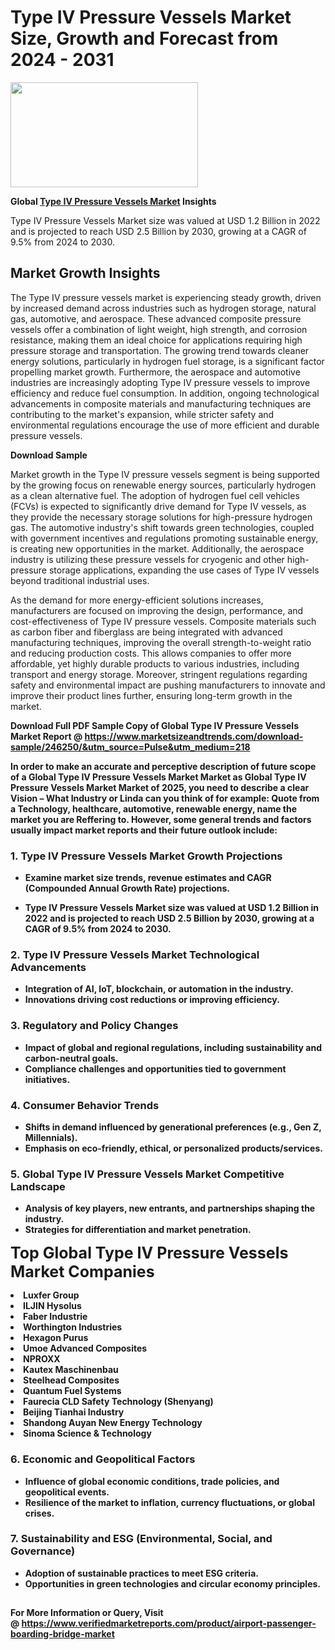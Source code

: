 <H1>Type IV Pressure Vessels Market Size, Growth and Forecast from 2024 - 2031</H1><img class="aligncenter size-medium wp-image-584254" src="https://thirdeyenews.in/wp-content/uploads/2024/09/Global-Market-Research-300x168.jpeg" alt="" width="300" height="168" /><p><strong>Global&nbsp;<a href="https://www.marketsizeandtrends.com/download-sample/246250/&amp;utm_source=Pulse&amp;utm_medium=218">Type IV Pressure Vessels Market</a> Insights</strong></p><p>Type IV Pressure Vessels Market size was valued at USD 1.2 Billion in 2022 and is projected to reach USD 2.5 Billion by 2030, growing at a CAGR of 9.5% from 2024 to 2030.</p><p><h2>Market Growth Insights</h2> <p>The Type IV pressure vessels market is experiencing steady growth, driven by increased demand across industries such as hydrogen storage, natural gas, automotive, and aerospace. These advanced composite pressure vessels offer a combination of light weight, high strength, and corrosion resistance, making them an ideal choice for applications requiring high pressure storage and transportation. The growing trend towards cleaner energy solutions, particularly in hydrogen fuel storage, is a significant factor propelling market growth. Furthermore, the aerospace and automotive industries are increasingly adopting Type IV pressure vessels to improve efficiency and reduce fuel consumption. In addition, ongoing technological advancements in composite materials and manufacturing techniques are contributing to the market's expansion, while stricter safety and environmental regulations encourage the use of more efficient and durable pressure vessels.</p> <p><strong>Download Sample</strong></p> <p>Market growth in the Type IV pressure vessels segment is being supported by the growing focus on renewable energy sources, particularly hydrogen as a clean alternative fuel. The adoption of hydrogen fuel cell vehicles (FCVs) is expected to significantly drive demand for Type IV vessels, as they provide the necessary storage solutions for high-pressure hydrogen gas. The automotive industry's shift towards green technologies, coupled with government incentives and regulations promoting sustainable energy, is creating new opportunities in the market. Additionally, the aerospace industry is utilizing these pressure vessels for cryogenic and other high-pressure storage applications, expanding the use cases of Type IV vessels beyond traditional industrial uses.</p> <p>As the demand for more energy-efficient solutions increases, manufacturers are focused on improving the design, performance, and cost-effectiveness of Type IV pressure vessels. Composite materials such as carbon fiber and fiberglass are being integrated with advanced manufacturing techniques, improving the overall strength-to-weight ratio and reducing production costs. This allows companies to offer more affordable, yet highly durable products to various industries, including transport and energy storage. Moreover, stringent regulations regarding safety and environmental impact are pushing manufacturers to innovate and improve their product lines further, ensuring long-term growth in the market.</p> <p><strong></p><p><span class=""><strong>Download Full PDF Sample Copy of Global Type IV Pressure Vessels Market Report</strong> @ <a href="https://www.marketsizeandtrends.com/download-sample/246250/&amp;utm_source=Pulse&amp;utm_medium=218" target="_blank">https://www.marketsizeandtrends.com/download-sample/246250/&amp;utm_source=Pulse&amp;utm_medium=218</a></span></p><p>In order to make an accurate and perceptive description of future scope of a Global&nbsp;Type IV Pressure Vessels Market Market as Global&nbsp;Type IV Pressure Vessels Market Market of 2025, you need to describe a clear Vision &ndash; What Industry or Linda can you think of for example: Quote from a Technology, healthcare, automotive, renewable energy, name the market you are Reffering to. However, some general trends and factors usually impact market reports and their future outlook include:</p><h3>1.&nbsp;<strong>Type IV Pressure Vessels Market Growth Projections</strong></h3><ul><li>Examine market size trends, revenue estimates and CAGR (Compounded Annual Growth Rate) projections.</li><li><p>Type IV Pressure Vessels Market size was valued at USD 1.2 Billion in 2022 and is projected to reach USD 2.5 Billion by 2030, growing at a CAGR of 9.5% from 2024 to 2030.</p></li></ul><h3>2.&nbsp;<strong>Type IV Pressure Vessels Market Technological Advancements</strong></h3><ul><li>Integration of AI, IoT, blockchain, or automation in the industry.</li><li>Innovations driving cost reductions or improving efficiency.</li></ul><h3>3.&nbsp;<strong>Regulatory and Policy Changes</strong></h3><ul><li>Impact of global and regional regulations, including sustainability and carbon-neutral goals.</li><li>Compliance challenges and opportunities tied to government initiatives.</li></ul><h3>4.&nbsp;<strong>Consumer Behavior Trends</strong></h3><ul><li>Shifts in demand influenced by generational preferences (e.g., Gen Z, Millennials).</li><li>Emphasis on eco-friendly, ethical, or personalized products/services.</li></ul><h3>5.&nbsp;<strong>Global Type IV Pressure Vessels Market Competitive Landscape</strong></h3><ul><li>Analysis of key players, new entrants, and partnerships shaping the industry.</li><li>Strategies for differentiation and market penetration.</li></ul><p data-pm-slice="1 1 []"><span style="color: inherit; font-family: inherit; font-size: 25px;">Top Global Type IV Pressure Vessels Market Companies</span></p><div class="" data-test-id=""><p><li>Luxfer Group</li><li> ILJIN Hysolus</li><li> Faber Industrie</li><li> Worthington Industries</li><li> Hexagon Purus</li><li> Umoe Advanced Composites</li><li> NPROXX</li><li> Kautex Maschinenbau</li><li> Steelhead Composites</li><li> Quantum Fuel Systems</li><li> Faurecia CLD Safety Technology (Shenyang)</li><li> Beijing Tianhai Industry</li><li> Shandong Auyan New Energy Technology</li><li> Sinoma Science & Technology</li></p></div><h3>6.&nbsp;<strong>Economic and Geopolitical Factors</strong></h3><ul><li>Influence of global economic conditions, trade policies, and geopolitical events.</li><li>Resilience of the market to inflation, currency fluctuations, or global crises.</li></ul><h3>7.&nbsp;<strong>Sustainability and ESG (Environmental, Social, and Governance)</strong></h3><ul><li>Adoption of sustainable practices to meet ESG criteria.</li><li>Opportunities in green technologies and circular economy principles.</li></ul><h2><strong style="font-size: 14px;">For More Information or Query, Visit @&nbsp;</strong><a style="background-color: #ffffff; font-size: 14px;" href="https://www.marketsizeandtrends.com/report/type-iv-pressure-vessels-market/" target="_blank">https://www.verifiedmarketreports.com/product/airport-passenger-boarding-bridge-market</a></h2>
